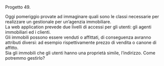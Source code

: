 Progetto 49.

Oggi pomeriggio provate ad immaginare quali sono le classi necessarie per realizzare un gestionale per un’agenzia immobiliare.  
La web application prevede due livelli di accessi per gli utenti: gli agenti immobiliari ed i clienti.  
Gli immobili possono essere venduti o affittati, di conseguenza avranno attributi diversi: ad esempio rispettivamente prezzo di vendita o canone di affitto.  
Sia gli immobili che gli utenti hanno una proprietà simile, l’indirizzo. Come potremmo gestirlo?